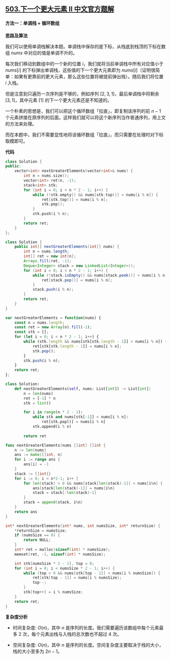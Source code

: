 ## [503.下一个更大元素 II 中文官方题解](https://leetcode.cn/problems/next-greater-element-ii/solutions/100000/xia-yi-ge-geng-da-yuan-su-ii-by-leetcode-bwam)

#### 方法一：单调栈 + 循环数组

**思路及算法**

我们可以使用单调栈解决本题。单调栈中保存的是下标，从栈底到栈顶的下标在数组 $\textit{nums}$ 中对应的值是单调不升的。

每次我们移动到数组中的一个新的位置 $i$，我们就将当前单调栈中所有对应值小于 $\textit{nums}[i]$ 的下标弹出单调栈，这些值的下一个更大元素即为 $\textit{nums}[i]$（证明很简单：如果有更靠前的更大元素，那么这些位置将被提前弹出栈）。随后我们将位置 $i$ 入栈。

但是注意到只遍历一次序列是不够的，例如序列 $[2,3,1]$，最后单调栈中将剩余 $[3,1]$，其中元素 $[1]$ 的下一个更大元素还是不知道的。

一个朴素的思想是，我们可以把这个循环数组「拉直」，即复制该序列的前 $n-1$ 个元素拼接在原序列的后面。这样我们就可以将这个新序列当作普通序列，用上文的方法来处理。

而在本题中，我们不需要显性地将该循环数组「拉直」，而只需要在处理时对下标取模即可。

**代码**

```C++ [sol1-C++]
class Solution {
public:
    vector<int> nextGreaterElements(vector<int>& nums) {
        int n = nums.size();
        vector<int> ret(n, -1);
        stack<int> stk;
        for (int i = 0; i < n * 2 - 1; i++) {
            while (!stk.empty() && nums[stk.top()] < nums[i % n]) {
                ret[stk.top()] = nums[i % n];
                stk.pop();
            }
            stk.push(i % n);
        }
        return ret;
    }
};
```

```Java [sol1-Java]
class Solution {
    public int[] nextGreaterElements(int[] nums) {
        int n = nums.length;
        int[] ret = new int[n];
        Arrays.fill(ret, -1);
        Deque<Integer> stack = new LinkedList<Integer>();
        for (int i = 0; i < n * 2 - 1; i++) {
            while (!stack.isEmpty() && nums[stack.peek()] < nums[i % n]) {
                ret[stack.pop()] = nums[i % n];
            }
            stack.push(i % n);
        }
        return ret;
    }
}
```

```JavaScript [sol1-JavaScript]
var nextGreaterElements = function(nums) {
    const n = nums.length;
    const ret = new Array(n).fill(-1);
    const stk = [];
    for (let i = 0; i < n * 2 - 1; i++) {
        while (stk.length && nums[stk[stk.length - 1]] < nums[i % n]) {
            ret[stk[stk.length - 1]] = nums[i % n];
            stk.pop();
        }
        stk.push(i % n);
    }
    return ret;
};
```

```Python [sol1-Python3]
class Solution:
    def nextGreaterElements(self, nums: List[int]) -> List[int]:
        n = len(nums)
        ret = [-1] * n
        stk = list()

        for i in range(n * 2 - 1):
            while stk and nums[stk[-1]] < nums[i % n]:
                ret[stk.pop()] = nums[i % n]
            stk.append(i % n)
        
        return ret
```

```go [sol1-Golang]
func nextGreaterElements(nums []int) []int {
    n := len(nums)
    ans := make([]int, n)
    for i := range ans {
        ans[i] = -1
    }
    stack := []int{}
    for i := 0; i < n*2-1; i++ {
        for len(stack) > 0 && nums[stack[len(stack)-1]] < nums[i%n] {
            ans[stack[len(stack)-1]] = nums[i%n]
            stack = stack[:len(stack)-1]
        }
        stack = append(stack, i%n)
    }
    return ans
}
```

```C [sol1-C]
int* nextGreaterElements(int* nums, int numsSize, int* returnSize) {
    *returnSize = numsSize;
    if (numsSize == 0) {
        return NULL;
    }
    int* ret = malloc(sizeof(int) * numsSize);
    memset(ret, -1, sizeof(int) * numsSize);

    int stk[numsSize * 2 - 1], top = 0;
    for (int i = 0; i < numsSize * 2 - 1; i++) {
        while (top > 0 && nums[stk[top - 1]] < nums[i % numsSize]) {
            ret[stk[top - 1]] = nums[i % numsSize];
            top--;
        }
        stk[top++] = i % numsSize;
    }
    return ret;
}
```

**复杂度分析**

- 时间复杂度: $O(n)$，其中 $n$ 是序列的长度。我们需要遍历该数组中每个元素最多 $2$ 次，每个元素出栈与入栈的总次数也不超过 $4$ 次。

- 空间复杂度: $O(n)$，其中 $n$ 是序列的长度。空间复杂度主要取决于栈的大小，栈的大小至多为 $2n-1$。